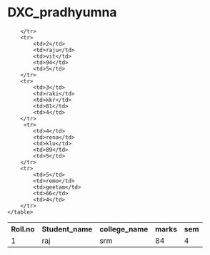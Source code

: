 # DXC_pradhyumna
<!DOCTYPE html>
<html>
<head>
	<title></title>
</head>
<body>
	<table widhth="100%" height="100%" align="center">
		<tr>
			<th>Roll.no</th><th>Student_name</th><th>college_name</th><th>marks</th><th>sem</th>
		</tr>
		<tr>
			<td>1</td>
			<td>raj</td>
			<td>srm</td>
			<td>84</td>
			<td>4</td>

		</tr>
		<tr>
			<td>2</td>
			<td>raju</td>
			<td>vit</td>
			<td>94</td>
			<td>5</td>
		</tr>
        <tr>
			<td>3</td>
			<td>raki</td>
			<td>kkr</td>
			<td>81</td>
			<td>4</td>
		</tr>
		 <tr>
			<td>4</td>
			<td>rena</td>
			<td>klu</td>
			<td>89</td>
			<td>5</td>
		</tr>
		<tr>
			<td>5</td>
			<td>remo</td>
			<td>geetam</td>
			<td>66</td>
			<td>4</td>
		</tr>
	</table>

</body>
</html>
